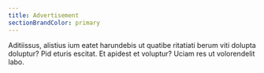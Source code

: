 ```yaml
---
title: Advertisement
sectionBrandColor: primary
---
```


Aditiissus, alistius ium eatet harundebis ut quatibe ritatiati berum viti dolupta doluptur? Pid eturis escitat. 
Et apidest et voluptur? Uciam res ut volorendelit labo. 